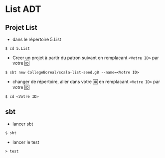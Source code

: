 # List ADT


## Projet List

* dans le répertoire 5.List

````
$ cd 5.List
````


* Creer un projet à partir du patron suivant en remplacant `<Votre ID>` par votre :id:


````
$ sbt new CollegeBoreal/scala-list-seed.g8 --name=<Votre ID>
````

* changer de répertoire, aller dans votre :id:  en remplacant `<Votre ID>` par votre :id:

````
$ cd <Votre ID>
````


## sbt

* lancer sbt

````
$ sbt
````

* lancer le test

````
> test
````

